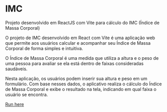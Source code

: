 # IMC
Projeto desenvolvido em ReactJS com Vite para cálculo do IMC (Índice de Massa Corporal)

O projeto de IMC desenvolvido em React com Vite é uma aplicação web que permite aos usuários calcular e acompanhar seu Índice de Massa Corporal de forma simples e intuitiva.

O Índice de Massa Corporal é uma medida que utiliza a altura e o peso de uma pessoa para avaliar se ela está dentro de faixas consideradas saudáveis.

Nesta aplicação, os usuários podem inserir sua altura e peso em um formulário. Com base nesses dados, o aplicativo realiza o cálculo do Índice de Massa Corporal e exibe o resultado na tela, indicando em qual faixa o usuário se encontra.

[Run here](https://rloureiroimc.netlify.app/)
